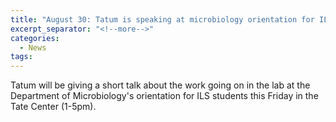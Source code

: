 ```yaml
---
title: "August 30: Tatum is speaking at microbiology orientation for ILS students!"
excerpt_separator: "<!--more-->"
categories:
  - News
tags:
---
```


Tatum will be giving a short talk about the work going on in the lab at the Department of Microbiology's orientation for ILS students this Friday in the Tate Center (1-5pm). 
